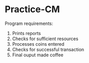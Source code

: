 # Practice-CM
Program requirements:

1. Prints reports
2. Checks for sufficient resources
3. Processes coins entered
4. Checks for successful transaction
5. Final ouput made coffee
